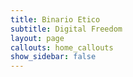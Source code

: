 ```yaml
---
title: Binario Etico
subtitle: Digital Freedom
layout: page
callouts: home_callouts
show_sidebar: false
---
```

